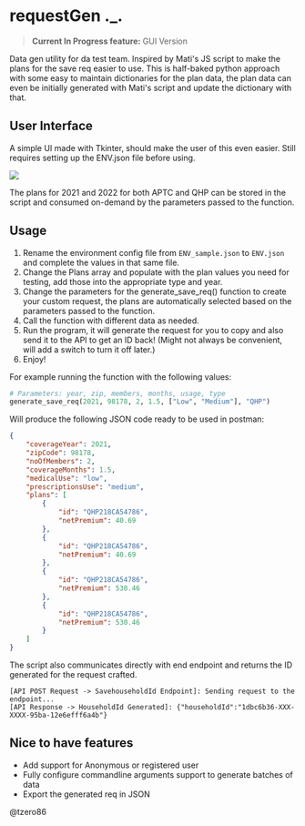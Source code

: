 # requestGen ._.

> **Current In Progress feature:** GUI Version

Data gen utility for da test team. Inspired by Mati's JS script to make the plans for the save req easier to use.
This is half-baked python approach with some easy to maintain dictionaries for the plan data, the plan data can even be initially generated with Mati's script and update the dictionary with that.

## User Interface

A simple UI made with Tkinter, should make the user of this even easier. Still requires setting up the ENV.json file before using.

![](https://imgur.com/Eek8g3R)

The plans for 2021 and 2022 for both APTC and QHP can be stored in the script and consumed on-demand by the parameters passed to the function.


## Usage

1. Rename the environment config file from `ENV_sample.json` to `ENV.json` and complete the values in that same file.
2. Change the Plans array and populate with the plan values you need for testing, add those into the appropriate type and year.
3. Change the parameters for the generate_save_req() function to create your custom request, the plans are automatically selected based on the parameters passed to the function.
4. Call the function with different data as needed.
5. Run the program, it will generate the request for you to copy and also send it to the API to get an ID back! (Might not always be convenient, will add a switch to turn it off later.)
6. Enjoy!


For example running the function with the following values:

```python
# Parameters: year, zip, members, months, usage, type
generate_save_req(2021, 98178, 2, 1.5, ["Low", "Medium"], "QHP")
```

Will produce the following JSON code ready to be used in postman:

```JSON
{
    "coverageYear": 2021,
    "zipCode": 98178,
    "noOfMembers": 2,
    "coverageMonths": 1.5,
    "medicalUse": "low",
    "prescriptionsUse": "medium",
    "plans": [
        {
            "id": "QHP218CA54786",
            "netPremium": 40.69
        },
        {
            "id": "QHP218CA54786",
            "netPremium": 40.69
        },
        {
            "id": "QHP218CA54786",
            "netPremium": 530.46
        },
        {
            "id": "QHP218CA54786",
            "netPremium": 530.46
        }
    ]
}

```

The script also communicates directly with end endpoint and returns the ID generated for the request crafted.

```
[API POST Request -> SavehouseholdId Endpoint]: Sending request to the endpoint...
[API Response -> HouseholdId Generated]: {"householdId":"1dbc6b36-XXX-XXXX-95ba-12e6efff6a4b"}
```


## Nice to have features

- Add support for Anonymous or registered user
- Fully configure commandline arguments support to generate batches of data
- Export the generated req in JSON


@tzero86


